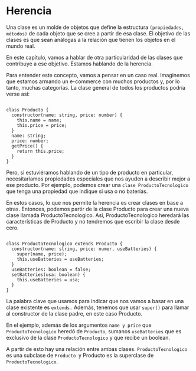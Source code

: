 # Herencia

Una clase es un molde de objetos que define la estructura `(propiedades, métodos)` de cada objeto que se cree a partir de esa clase. El objetivo de las clases es que sean análogas a la relación que tienen los objetos en el mundo real.  

En este capítulo, vamos a hablar de otra particularidad de las clases que contribuye a ese objetivo. Estamos hablando de la herencia.  

Para entender este concepto, vamos a pensar en un caso real. Imaginemos que estamos armando un e-commerce con muchos productos y, por lo tanto, muchas categorías. La clase general de todos los productos podría verse así:  

~~~

class Producto {
  constructor(name: string, price: number) {
    this.name = name;
    this.price = price;
  }
  name: string;
  price: number;
  getPrice() {
    return this.price;
  }
}
~~~ 

Pero, si estuviéramos hablando de un tipo de producto en particular, necesitaríamos propiedades especiales que nos ayuden a describir mejor a ese producto. Por ejemplo, podemos crear una `clase ProductoTecnologico` que tenga una propiedad que indique si usa o no baterías.  

En estos casos, lo que nos permite la herencia es crear clases en base a otras. Entonces, podemos partir de la clase Producto para crear una nueva clase llamada ProductoTecnologico. Así, ProductoTecnologico heredará las características de Producto y no tendremos que escribir la clase desde cero.

~~~

class ProductoTecnologico extends Producto {
  constructor(name: string, price: numer, useBatteries) {
    super(name, price);
    this.useBatteries = useBatteries;
  }
  useBatteries: boolean = false;
  setBatteries(usa: boolean) {
    this.useBatteries = usa;
  }
}

~~~ 

La palabra clave que usamos para indicar que nos vamos a basar en una clase existente es `extends.` Además, tenemos que usar `super()` para llamar al constructor de la clase padre, en este caso Producto.  

En el ejemplo, además de los argumentos `name y price` que `ProductoTecnologico` heredó de `Producto`, sumanos `useBatteries` que es exclusivo de la clase `ProductoTecnologico` y que recibe un boolean.

A partir de esto hay una relación entre ambas clases. `ProductoTecnologico` es una subclase de `Producto `y Producto es la superclase de `ProductoTecnologico`.


